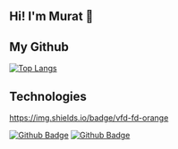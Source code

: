 ## Hi! I'm Murat 👋

## My Github
[![Top Langs](https://github-readme-stats.vercel.app/api/top-langs/?username=muratcelikk&layout=compact)](https://github.com/muratcelikk/github-readme-stats)

## Technologies

	
https://img.shields.io/badge/vfd-fd-orange

[![Github Badge](https://img.shields.io/badge/-Github-000?style=quare&labelColor=000&logo=Github&logoColor=white&link=link)](link) 
[![Github Badge](https://img.shields.io/badge/Java-ED8B00?style=for-the-badge&logo=java&logoColor=white&link=link)](link) 
